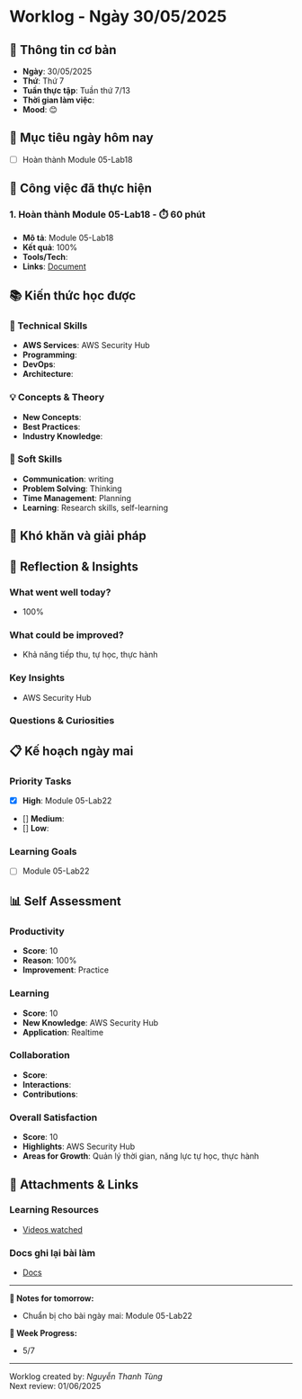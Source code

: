 # Worklog - Ngày 30/05/2025

## 📅 Thông tin cơ bản
- **Ngày**: 30/05/2025
- **Thứ**: Thứ 7
- **Tuần thực tập**: Tuần thứ 7/13
- **Thời gian làm việc**: 
- **Mood**: 😊

## 🎯 Mục tiêu ngày hôm nay
- [ ] Hoàn thành Module 05-Lab18

## 💼 Công việc đã thực hiện

### 1. Hoàn thành Module 05-Lab18 - ⏱️ 60 phút
- **Mô tả**: Module 05-Lab18
- **Kết quả**: 100%
- **Tools/Tech**: 
- **Links**: [Document](https://docs.google.com/document/d/1EIhl2VckW73-HlZ4bihMV0-g04N8PmY4l7DfuaIaLJA/edit?usp=sharing)

## 📚 Kiến thức học được

### 🔧 Technical Skills
- **AWS Services**: AWS Security Hub
- **Programming**: 
- **DevOps**: 
- **Architecture**: 

### 💡 Concepts & Theory
- **New Concepts**: 
- **Best Practices**: 
- **Industry Knowledge**: 

### 🤝 Soft Skills
- **Communication**: writing
- **Problem Solving**: Thinking
- **Time Management**: Planning
- **Learning**: Research skills, self-learning

## 🚧 Khó khăn và giải pháp

## 💭 Reflection & Insights

### What went well today?
- 100%

### What could be improved?
- Khả năng tiếp thu, tự học, thực hành

### Key Insights
- AWS Security Hub

### Questions & Curiosities

## 📋 Kế hoạch ngày mai

### Priority Tasks
- [x] **High**: Module 05-Lab22
- [] **Medium**: 
- [] **Low**: 

### Learning Goals
- [ ] Module 05-Lab22

## 📊 Self Assessment

### Productivity
- **Score**: 10
- **Reason**: 100%
- **Improvement**: Practice

### Learning
- **Score**: 10
- **New Knowledge**: AWS Security Hub
- **Application**: Realtime

### Collaboration
- **Score**: 
- **Interactions**: 
- **Contributions**: 

### Overall Satisfaction
- **Score**: 10
- **Highlights**: AWS Security Hub
- **Areas for Growth**: Quản lý thời gian, năng lực tự học, thực hành


## 📎 Attachments & Links

### Learning Resources
- [Videos watched](https://www.youtube.com/watch?v=YnLo4MgOXyA&list=PLahN4TLWtox2a3vElknwzU_urND8hLn1i&index=158&pp=iAQB)

### Docs ghi lại bài làm
- [Docs](https://docs.google.com/document/d/1EIhl2VckW73-HlZ4bihMV0-g04N8PmY4l7DfuaIaLJA/edit?usp=sharing)

---

**📝 Notes for tomorrow:**
- Chuẩn bị cho bài ngày mai: Module 05-Lab22

**🎯 Week Progress:**
- 5/7

---
Worklog created by: *Nguyễn Thanh Tùng*  
Next review: 01/06/2025



